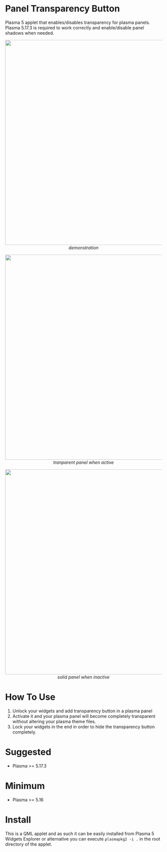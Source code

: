 # Panel Transparency Button

Plasma 5 applet that enables/disables transparency for plasma panels. Plasma 5.17.3 is required to work correctly and enable/disable panel shadows when needed.

<p align="center">
<img src="https://imgur.com/0VPE3MF.gif" width="660"><br/>
<i>demonstration</i>
</p>

<p align="center">
<img src="https://imgur.com/Uf7clpF.png" width="660"><br/>
<i>tranparent panel when active</i>
</p>

<p align="center">
<img src="https://imgur.com/f96wGo4.png" width="660"><br/>
<i>solid panel when inactive</i>
</p>

# How To Use

1. Unlock your widgets and add transparency button in a plasma panel
2. Activate it and your plasma panel will become completely transparent without altering your plasma theme files.
2. Lock your widgets in the end in order to hide the transparency button completely.

# Suggested
- Plasma >= 5.17.3

# Minimum

- Plasma >= 5.16

# Install

This is a QML applet and as such it can be easily installed from Plasma 5 Widgets Explorer or alternative you can execute `plasmapkg2 -i .` in the root directory of the applet.


